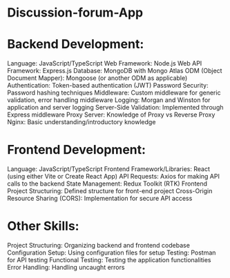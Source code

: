 # Discussion-forum-App

# Backend Development:
Language: JavaScript/TypeScript
Web Framework: Node.js
Web API Framework: Express.js
Database: MongoDB with Mongo Atlas
ODM (Object Document Mapper): Mongoose (or another ODM as applicable)
Authentication: Token-based authentication (JWT)
Password Security: Password hashing techniques
Middleware: Custom middleware for generic validation, error handling middleware
Logging: Morgan and Winston for application and server logging
Server-Side Validation: Implemented through Express middleware
Proxy Server: Knowledge of Proxy vs Reverse Proxy
Nginx: Basic understanding/introductory knowledge
# Frontend Development:
Language: JavaScript/TypeScript
Frontend Framework/Libraries: React (using either Vite or Create React App)
API Requests: Axios for making API calls to the backend
State Management: Redux Toolkit (RTK)
Frontend Project Structuring: Defined structure for front-end project
Cross-Origin Resource Sharing (CORS): Implementation for secure API access
# Other Skills:
Project Structuring: Organizing backend and frontend codebase
Configuration Setup: Using configuration files for setup
Testing: Postman for API testing
Functional Testing: Testing the application functionalities
Error Handling: Handling uncaught errors
